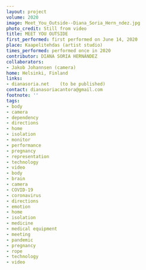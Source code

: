 ```yaml
---
layout: project
volume: 2020
image: Meet_You_Outside--Diana_Soria_Hern_ndez.jpg
photo_credit: Still from video
title: MEET YOU OUTSIDE
first_performed: first performed on June 14, 2020
place: Kaapelitehdas (artist studio)
times_performed: performed once in 2020
contributor: DIANA SORIA HERNÁNDEZ
collaborators:
- Jakob Johannsen (camera)
home: Helsinki, Finland
links:
- dianasoria.net    (to be published)
contact: dianasoriacantora@gmail.com
footnote: ''
tags:
- body
- camera
- dependency
- directions
- home
- isolation
- monitor
- performance
- pregnancy
- representation
- technology
- video
- body
- brain
- camera
- COVID-19
- coronavirus
- directions
- emotion
- home
- isolation
- medicine
- medical equipment
- meeting
- pandemic
- pregnancy
- rope
- technology
- video
- wind
- window
- body
- brain
- camera
- COVID-19
- coronavirus
- directions
- emotion
- home
- isolation
- medicine
- medical equipment
- meeting
- pandemic
- pregnancy
- rope
- technology
- video
- wind
- window
pages: 118-119
---
```


“Meet You Outside” is a performance for camera made under the conditions of my pregnancy and the isolation caused by the covid-19 pandemic. Interacting with a scanner resonates with the medical equipment used to monitor my pregnancy, the emotional dependency on technology while in isolation, home office, and the representation of the body when present bodies are not possible. Sitting on a couch I scan my body in parts starting from my feet going upwards, as much fits in a A4 size. I print all the scans in b&amp;w representing my body in different angles but keeping a 1:1 scale. I attach the prints in the same scanning order with strong transparent tape making a very long stripe. From my window, located on the 5th floor of Kaapelitehdas building I let the body prints slowly roll out, gliding in all directions with the strong wind. Who ever might have been looking might have seen something like a rope, connecting the inside with the outside. 

This video performance was made as part of Confinamiento video-performance cycle, organized by Perfo-Red MX.